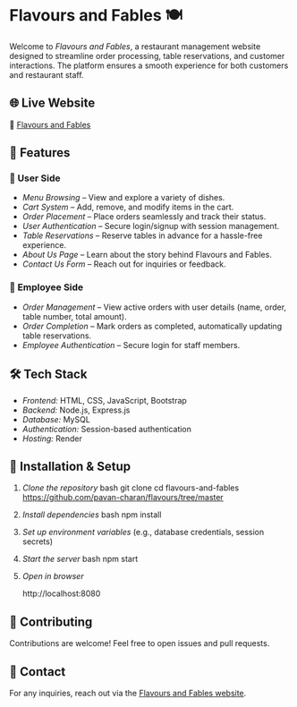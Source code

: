 # Flavours and Fables 🍽

Welcome to *Flavours and Fables*, a restaurant management website designed to streamline order processing, table reservations, and customer interactions. The platform ensures a smooth experience for both customers and restaurant staff.

## 🌐 Live Website
🔗 [Flavours and Fables](https://flavours-fi7c.onrender.com/)

## 🚀 Features
### 🛒 User Side
- *Menu Browsing* – View and explore a variety of dishes.
- *Cart System* – Add, remove, and modify items in the cart.
- *Order Placement* – Place orders seamlessly and track their status.
- *User Authentication* – Secure login/signup with session management.
- *Table Reservations* – Reserve tables in advance for a hassle-free experience.
- *About Us Page* – Learn about the story behind Flavours and Fables.
- *Contact Us Form* – Reach out for inquiries or feedback.

### 🏢 Employee Side
- *Order Management* – View active orders with user details (name, order, table number, total amount).
- *Order Completion* – Mark orders as completed, automatically updating table reservations.
- *Employee Authentication* – Secure login for staff members.

## 🛠 Tech Stack
- *Frontend:* HTML, CSS, JavaScript, Bootstrap
- *Backend:* Node.js, Express.js
- *Database:* MySQL
- *Authentication:* Session-based authentication
- *Hosting:* Render

## 📂 Installation & Setup
1. *Clone the repository*
   bash
   git clone 
   cd flavours-and-fables https://github.com/pavan-charan/flavours/tree/master
   
2. *Install dependencies*
   bash
   npm install
   
3. *Set up environment variables* (e.g., database credentials, session secrets)
4. *Start the server*
   bash
   npm start
   
5. *Open in browser*
   
   http://localhost:8080
   

## 🤝 Contributing
Contributions are welcome! Feel free to open issues and pull requests.

## 📧 Contact
For any inquiries, reach out via the [Flavours and Fables website](https://flavours-fi7c.onrender.com/).
